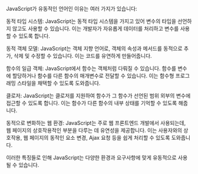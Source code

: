JavaScript가 유동적인 언어인 이유는 여러 가지가 있습니다:

동적 타입 시스템: JavaScript는 동적 타입 시스템을 가지고 있어 변수의 타입을 선언하지 않고도 사용할 수 있습니다. 이는 개발자가 자유롭게 데이터를 처리하고 변수를 사용할 수 있도록 합니다.

동적 객체 모델: JavaScript는 객체 지향 언어로, 객체의 속성과 메서드를 동적으로 추가, 삭제 및 수정할 수 있습니다. 이는 코드를 유연하게 만들어줍니다.

함수의 일급 객체: JavaScript에서 함수는 객체처럼 다뤄질 수 있습니다. 함수를 변수에 할당하거나 함수를 다른 함수의 매개변수로 전달할 수 있습니다. 이는 함수형 프로그래밍 스타일을 채택할 수 있도록 도와줍니다.

클로저: JavaScript는 클로저를 지원하여 함수가 그 함수가 선언된 범위 외부의 변수에 접근할 수 있도록 합니다. 이는 함수가 다른 함수의 내부 상태를 기억할 수 있도록 해줍니다.

동적으로 변화하는 웹 환경: JavaScript는 주로 웹 프론트엔드 개발에서 사용되는데, 웹 페이지의 상호작용적인 부분을 다루는 데 유연성을 제공합니다. 이는 사용자와의 상호작용, 웹 페이지의 동적인 요소 변경, Ajax 요청 등을 쉽게 처리할 수 있도록 도와줍니다.

이러한 특징들로 인해 JavaScript는 다양한 환경과 요구사항에 맞게 유동적으로 사용될 수 있습니다.



